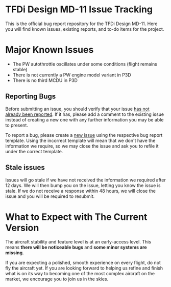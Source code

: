 # TFDi Design MD-11 Issue Tracking
This is the official bug report repository for the TFDi Design MD-11. Here you will find known issues, existing reports, and to-do items for the project.

# Major Known Issues
- The PW autothrottle oscillates under some conditions (flight remains stable)
- There is not currently a PW engine model variant in P3D
- There is no third MCDU in P3D

## Reporting Bugs
Before submitting an issue, you should verify that your issue [has not already been reported](https://github.com/invernyx/md11-bugs/issues?q=is%3Aissue+is%3Aopen+label%3Abug%2C%22verification+required%22). If it has, please add a comment to the existing issue instead of creating a new one with any further information you may be able to present.

To report a bug, please create a [new issue](https://github.com/invernyx/md11-bugs/issues/new/choose) using the respective bug report template. Using the incorrect template will mean that we don't have the information we require, so we may close the issue and ask you to refile it under the correct template.

## Stale issues
Issues will go stale if we have not received the information we required after 12 days. We will then bump you on the issue, letting you know the issue is stale. If we do not receive a response within 48 hours, we will close the issue and you will be required to resubmit.

# What to Expect with The Current Version
The aircraft stability and feature level is at an early-access level. This means **there will be noticeable bugs** and **some minor systems are missing**.

If you are expecting a polished, smooth experience on every flight, do not fly the aircraft yet. If you are looking forward to helping us refine and finish what is on its way to becoming one of the most complex aircraft on the market, we encourage you to join us in the skies.
